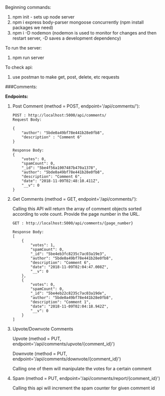 Beginning commands:
1) npm init - sets up node server
2) npm i express body-parser mongoose concurrently (npm install packages we need)
3) npm i -D nodemon (nodemon is used to monitor for changes and then restart server, -D saves a development dependency)



To run the server:
1) npm run server

To check api:
1) use postman to make get, post, delete, etc requests


###Comments:

**Endpoints:**
1.  Post Comment (method = POST, endpoint='/api/comments/'):

    ```
    POST : http://localhost:5000/api/comments/
    Request Body:
    
    {
        "author": "5bde0a49bf78e441b28e0fb8",
        "description" : "Comment 6"
    }
    
    Response Body:
    {
        "votes": 0,
        "spamCount": 0,
        "_id": "5be4f56a1007487b470a1378",
        "author": "5bde0a49bf78e441b28e0fb8",
        "description": "Comment 6",
        "date": "2018-11-09T02:48:10.411Z",
        "__v": 0
    }
    ```
   
2.  Get Comments (method = GET, endpoint='/api/comments/'):
    
    Calling this API will return the array of comment objects sorted according to vote count. Provide the page number in the URL.
    ```
    GET : http://localhost:5000/api/comments/{page_number}
    
    Response Body:
    [
        {
            "votes": 1,
            "spamCount": 0,
            "_id": "5be4eb3fc8235c7ac03a19e3",
            "author": "5bde0a49bf78e441b28e0fb8",
            "description": "Comment 6",
            "date": "2018-11-09T02:04:47.008Z",
            "__v": 0
        },
        {
            "votes": 0,
            "spamCount": 0,
            "_id": "5be4eb22c8235c7ac03a19de",
            "author": "5bde0a49bf78e441b28e0fb8",
            "description": "Comment 1",
            "date": "2018-11-09T02:04:18.942Z",
            "__v": 0
        }
    ]
    
    ```

3.  Upvote/Downvote Comments
    
    Upvote (method = PUT, endpoint='/api/comments/upvote/{comment_id}')
   
    Downvote (method = PUT, endpoint='/api/comments/downvote/{comment_id}')
   
    Calling one of them will manipulate the votes for a certain comment
   
4.  Spam (method = PUT, endpoint='/api/comments/report/{comment_id}')
    
    Calling this api will increment the spam counter for given comment id